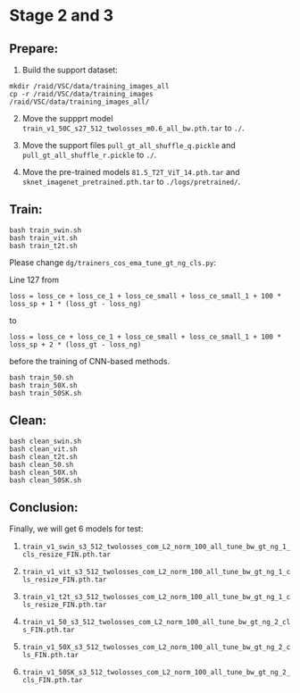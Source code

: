 # Stage 2 and 3

## Prepare:
1. Build the support dataset:
```
mkdir /raid/VSC/data/training_images_all
cp -r /raid/VSC/data/training_images /raid/VSC/data/training_images_all/
```

2. Move the suppprt model ```train_v1_50C_s27_512_twolosses_m0.6_all_bw.pth.tar``` to ```./```.

3. Move the support files ```pull_gt_all_shuffle_q.pickle``` and ```pull_gt_all_shuffle_r.pickle``` to ```./```.

4. Move the pre-trained models ```81.5_T2T_ViT_14.pth.tar``` and ```sknet_imagenet_pretrained.pth.tar``` to ```./logs/pretrained/```.


## Train:

```
bash train_swin.sh
bash train_vit.sh
bash train_t2t.sh
```
Please change ```dg/trainers_cos_ema_tune_gt_ng_cls.py```:

Line 127 from 
```
loss = loss_ce + loss_ce_1 + loss_ce_small + loss_ce_small_1 + 100 * loss_sp + 1 * (loss_gt - loss_ng)
```
to 
```
loss = loss_ce + loss_ce_1 + loss_ce_small + loss_ce_small_1 + 100 * loss_sp + 2 * (loss_gt - loss_ng)
```
before the training of CNN-based methods.

```
bash train_50.sh
bash train_50X.sh
bash train_50SK.sh
```

## Clean:

```
bash clean_swin.sh
bash clean_vit.sh
bash clean_t2t.sh
bash clean_50.sh
bash clean_50X.sh
bash clean_50SK.sh
```

## Conclusion:
Finally, we will get $6$ models for test:
1. ```train_v1_swin_s3_512_twolosses_com_L2_norm_100_all_tune_bw_gt_ng_1_cls_resize_FIN.pth.tar```

2. ```train_v1_vit_s3_512_twolosses_com_L2_norm_100_all_tune_bw_gt_ng_1_cls_resize_FIN.pth.tar```

3. ```train_v1_t2t_s3_512_twolosses_com_L2_norm_100_all_tune_bw_gt_ng_1_cls_resize_FIN.pth.tar```

4. ```train_v1_50_s3_512_twolosses_com_L2_norm_100_all_tune_bw_gt_ng_2_cls_FIN.pth.tar```

5. ```train_v1_50X_s3_512_twolosses_com_L2_norm_100_all_tune_bw_gt_ng_2_cls_FIN.pth.tar```

6. ```train_v1_50SK_s3_512_twolosses_com_L2_norm_100_all_tune_bw_gt_ng_2_cls_FIN.pth.tar```
